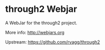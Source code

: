 through2 Webjar
============================

A WebJar for the through2 project.

More info: http://webjars.org

Upstream: https://github.com/rvagg/through2
